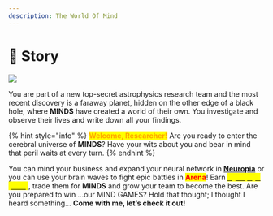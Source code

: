 ```yaml
---
description: The World Of Mind
---
```


# 📖 Story

![](../.gitbook/assets/bkg\_01521.png)

You are part of a new top-secret astrophysics research team and the most recent discovery is a faraway planet, hidden on the other edge of a black hole, where **MINDS** have created a world of their own. You investigate and observe their lives and write down all your findings.

{% hint style="info" %}
<mark style="color:orange;">**Welcome, Researcher!**</mark> <mark style="color:orange;"></mark><mark style="color:orange;"></mark> Are you ready to enter the cerebral universe of **MINDS**? Have your wits about you and bear in mind that peril waits at every turn.
{% endhint %}

You can mind your business and expand your neural network in [**Neuropia**](game-basics/neuropia/) or you can use your brain waves to fight epic battles in <mark style="color:red;">**Arena**</mark>! Earn [<mark style="color:yellow;">**Synaptyx \[**</mark>](../how-it-works/brain-cell-token.md)[<mark style="color:yellow;">**STX**</mark>](../how-it-works/brain-cell-token.md)<mark style="color:yellow;">**]**</mark>, trade them for **MINDS** and grow your team to become the best. Are you prepared to win ...our MIND GAMES? Hold that thought; I thought I heard something... **Come with me, let’s check it out!**
